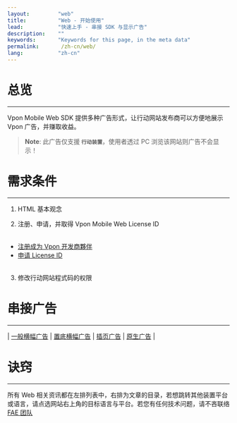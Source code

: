 ```yaml
---
layout:         "web"
title:          "Web - 开始使用"
lead:           "快速上手 - 串接 SDK 与显示广告"
description:    ""
keywords:       "Keywords for this page, in the meta data"
permalink:       /zh-cn/web/
lang:           "zh-cn"
---
```


# 总览
---
Vpon Mobile Web SDK 提供多种广告形式，让行动网站发布商可以方便地展示 Vpon 广告，并赚取收益。


> **Note**:
>此广告仅支援<strong> `行动装置`</strong>，使用者透过 PC 浏览该网站则广告不会显示！



# 需求条件
---

1. HTML 基本观念

2. 注册、申请，并取得 Vpon Mobile Web License ID<br><br>
* [注册成为 Vpon 开发商夥伴](http://console.vpon.com/register.action)
* [申请 License ID](http://console.vpon.com)
<br><br>
3. 修改行动网站程式码的权限

# 串接广告
---

| [一般横幅广告][1] | [置底横幅广告][2] | [插页广告][3] | [原生广告][4] |




# 诀窍
---
所有 Web 相关资讯都在左排列表中，右排为文章的目录，若想跳转其他装置平台或语言，请点选网站右上角的目标语言与平台。若您有任何技术问题，请不吝联络 [FAE 团队](mailto:fae@vpon.com)


[1]: {{site.baseurl}}/zh-cn/web/original-banner/
[2]: {{site.baseurl}}/zh-cn/web/adhesion-banner/
[3]: {{site.baseurl}}/zh-cn/web/interstitial/
[4]: {{site.baseurl}}/zh-cn/web/native/
